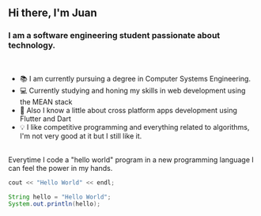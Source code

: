 ## Hi there, I'm Juan 

### I am a software engineering student passionate about technology.

<br/>

* 📚 I am currently pursuing a degree in Computer Systems Engineering.
* 💻 Currently studying and honing my skills in web development using the MEAN stack
* 📱 Also I know a little about cross platform apps development using Flutter and Dart
* 💡 I like competitive programming and everything related to algorithms, I'm not very good at it but I still like it.



<br/>
Everytime I code a "hello world" program in a new programming language I can feel the power in my hands.

<br/>

```CPP
cout << "Hello World" << endl;
```

```JAVA
String hello = "Hello World";
System.out.println(hello);
```

